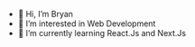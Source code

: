 - 👋 Hi, I’m Bryan
- 👀 I’m interested in Web Development
- 🌱 I’m currently learning React.Js and Next.Js
<!---
bryansdream/bryansdream is a ✨ special ✨ repository because its `README.md` (this file) appears on your GitHub profile.
You can click the Preview link to take a look at your changes.
--->
